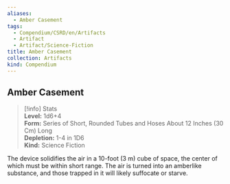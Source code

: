 ```yaml
---
aliases:
  - Amber Casement
tags:
  - Compendium/CSRD/en/Artifacts
  - Artifact
  - Artifact/Science-Fiction
title: Amber Casement
collection: Artifacts
kind: Compendium
---
```

## Amber Casement  
>[!info] Stats  
> **Level:** 1d6+4  
> **Form:** Series of Short, Rounded Tubes and Hoses About 12 Inches (30 Cm) Long  
> **Depletion:** 1-4 in 1D6  
> **Kind:** Science Fiction
  
The device solidifies the air in a 10-foot (3 m) cube of space, the center of which must be within short range. The air is turned into an amberlike substance, and those trapped in it will likely suffocate or starve.